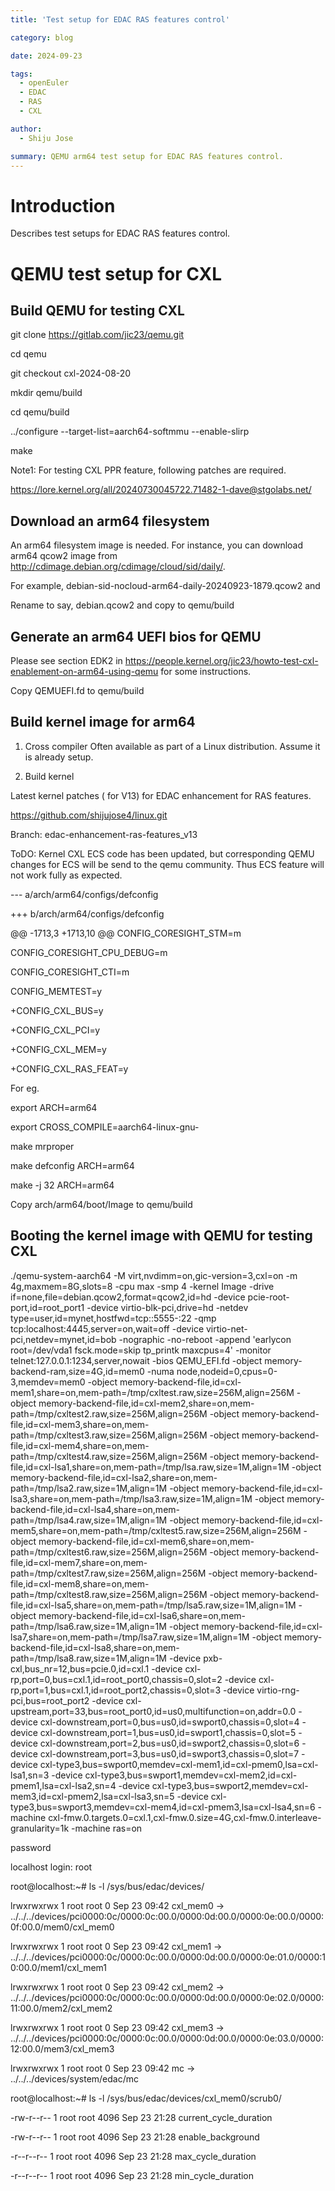 ```yaml
---
title: 'Test setup for EDAC RAS features control'

category: blog

date: 2024-09-23

tags:
  - openEuler
  - EDAC
  - RAS
  - CXL

author:
  - Shiju Jose

summary: QEMU arm64 test setup for EDAC RAS features control.
---
```


# Introduction

Describes test setups for EDAC RAS features control.

# QEMU test setup for CXL

## Build QEMU for testing CXL

git clone https://gitlab.com/jic23/qemu.git

cd qemu

git checkout cxl-2024-08-20

mkdir qemu/build

cd qemu/build

../configure --target-list=aarch64-softmmu --enable-slirp

make

Note1: For testing CXL PPR feature, following patches are required.

https://lore.kernel.org/all/20240730045722.71482-1-dave@stgolabs.net/

## Download an arm64 filesystem

An arm64 filesystem image is needed. For instance, you can download arm64 qcow2 image from http://cdimage.debian.org/cdimage/cloud/sid/daily/.

For example, debian-sid-nocloud-arm64-daily-20240923-1879.qcow2 and

Rename to say, debian.qcow2 and copy to qemu/build

##  Generate an arm64 UEFI bios for QEMU

Please see section EDK2 in https://people.kernel.org/jic23/howto-test-cxl-enablement-on-arm64-using-qemu for some instructions.

Copy QEMUEFI.fd to qemu/build 

## Build kernel image for arm64
1. Cross compiler
Often available as part of a Linux distribution.
Assume it is already setup.

2. Build kernel

Latest kernel patches ( for V13) for EDAC enhancement for RAS features. 

https://github.com/shijujose4/linux.git

Branch: edac-enhancement-ras-features_v13

ToDO: Kernel CXL ECS code has been updated, but corresponding QEMU changes
for ECS will be send to the qemu community. Thus ECS feature will not work
fully as expected. 

--- a/arch/arm64/configs/defconfig

+++ b/arch/arm64/configs/defconfig

@@ -1713,3 +1713,10 @@ CONFIG_CORESIGHT_STM=m

 CONFIG_CORESIGHT_CPU_DEBUG=m

 CONFIG_CORESIGHT_CTI=m

 CONFIG_MEMTEST=y

+CONFIG_CXL_BUS=y

+CONFIG_CXL_PCI=y

+CONFIG_CXL_MEM=y

+CONFIG_CXL_RAS_FEAT=y

For eg.

export ARCH=arm64

export CROSS_COMPILE=aarch64-linux-gnu-

make mrproper

make defconfig ARCH=arm64

make -j 32 ARCH=arm64

Copy arch/arm64/boot/Image to qemu/build

## Booting the kernel image with QEMU for testing CXL

./qemu-system-aarch64 -M virt,nvdimm=on,gic-version=3,cxl=on -m 4g,maxmem=8G,slots=8 -cpu max -smp 4 -kernel Image -drive if=none,file=debian.qcow2,format=qcow2,id=hd -device pcie-root-port,id=root_port1 -device virtio-blk-pci,drive=hd -netdev type=user,id=mynet,hostfwd=tcp::5555-:22 -qmp tcp:localhost:4445,server=on,wait=off -device virtio-net-pci,netdev=mynet,id=bob -nographic -no-reboot -append 'earlycon root=/dev/vda1 fsck.mode=skip tp_printk maxcpus=4' -monitor telnet:127.0.0.1:1234,server,nowait -bios QEMU_EFI.fd -object memory-backend-ram,size=4G,id=mem0 -numa node,nodeid=0,cpus=0-3,memdev=mem0 -object memory-backend-file,id=cxl-mem1,share=on,mem-path=/tmp/cxltest.raw,size=256M,align=256M -object memory-backend-file,id=cxl-mem2,share=on,mem-path=/tmp/cxltest2.raw,size=256M,align=256M -object memory-backend-file,id=cxl-mem3,share=on,mem-path=/tmp/cxltest3.raw,size=256M,align=256M -object memory-backend-file,id=cxl-mem4,share=on,mem-path=/tmp/cxltest4.raw,size=256M,align=256M -object memory-backend-file,id=cxl-lsa1,share=on,mem-path=/tmp/lsa.raw,size=1M,align=1M -object memory-backend-file,id=cxl-lsa2,share=on,mem-path=/tmp/lsa2.raw,size=1M,align=1M -object memory-backend-file,id=cxl-lsa3,share=on,mem-path=/tmp/lsa3.raw,size=1M,align=1M -object memory-backend-file,id=cxl-lsa4,share=on,mem-path=/tmp/lsa4.raw,size=1M,align=1M -object memory-backend-file,id=cxl-mem5,share=on,mem-path=/tmp/cxltest5.raw,size=256M,align=256M -object memory-backend-file,id=cxl-mem6,share=on,mem-path=/tmp/cxltest6.raw,size=256M,align=256M -object memory-backend-file,id=cxl-mem7,share=on,mem-path=/tmp/cxltest7.raw,size=256M,align=256M -object memory-backend-file,id=cxl-mem8,share=on,mem-path=/tmp/cxltest8.raw,size=256M,align=256M -object memory-backend-file,id=cxl-lsa5,share=on,mem-path=/tmp/lsa5.raw,size=1M,align=1M -object memory-backend-file,id=cxl-lsa6,share=on,mem-path=/tmp/lsa6.raw,size=1M,align=1M -object memory-backend-file,id=cxl-lsa7,share=on,mem-path=/tmp/lsa7.raw,size=1M,align=1M -object memory-backend-file,id=cxl-lsa8,share=on,mem-path=/tmp/lsa8.raw,size=1M,align=1M -device pxb-cxl,bus_nr=12,bus=pcie.0,id=cxl.1 -device cxl-rp,port=0,bus=cxl.1,id=root_port0,chassis=0,slot=2 -device cxl-rp,port=1,bus=cxl.1,id=root_port2,chassis=0,slot=3   -device virtio-rng-pci,bus=root_port2 -device cxl-upstream,port=33,bus=root_port0,id=us0,multifunction=on,addr=0.0 -device cxl-downstream,port=0,bus=us0,id=swport0,chassis=0,slot=4 -device cxl-downstream,port=1,bus=us0,id=swport1,chassis=0,slot=5 -device cxl-downstream,port=2,bus=us0,id=swport2,chassis=0,slot=6 -device cxl-downstream,port=3,bus=us0,id=swport3,chassis=0,slot=7 -device cxl-type3,bus=swport0,memdev=cxl-mem1,id=cxl-pmem0,lsa=cxl-lsa1,sn=3 -device cxl-type3,bus=swport1,memdev=cxl-mem2,id=cxl-pmem1,lsa=cxl-lsa2,sn=4 -device cxl-type3,bus=swport2,memdev=cxl-mem3,id=cxl-pmem2,lsa=cxl-lsa3,sn=5 -device cxl-type3,bus=swport3,memdev=cxl-mem4,id=cxl-pmem3,lsa=cxl-lsa4,sn=6 -machine cxl-fmw.0.targets.0=cxl.1,cxl-fmw.0.size=4G,cxl-fmw.0.interleave-granularity=1k -machine  ras=on

password

localhost login: root

root@localhost:~# ls -l /sys/bus/edac/devices/

lrwxrwxrwx 1 root root 0 Sep 23 09:42 cxl_mem0 -> ../../../devices/pci0000:0c/0000:0c:00.0/0000:0d:00.0/0000:0e:00.0/0000:0f:00.0/mem0/cxl_mem0

lrwxrwxrwx 1 root root 0 Sep 23 09:42 cxl_mem1 -> ../../../devices/pci0000:0c/0000:0c:00.0/0000:0d:00.0/0000:0e:01.0/0000:10:00.0/mem1/cxl_mem1

lrwxrwxrwx 1 root root 0 Sep 23 09:42 cxl_mem2 -> ../../../devices/pci0000:0c/0000:0c:00.0/0000:0d:00.0/0000:0e:02.0/0000:11:00.0/mem2/cxl_mem2

lrwxrwxrwx 1 root root 0 Sep 23 09:42 cxl_mem3 -> ../../../devices/pci0000:0c/0000:0c:00.0/0000:0d:00.0/0000:0e:03.0/0000:12:00.0/mem3/cxl_mem3

lrwxrwxrwx 1 root root 0 Sep 23 09:42 mc -> ../../../devices/system/edac/mc

root@localhost:~# ls -l /sys/bus/edac/devices/cxl_mem0/scrub0/

-rw-r--r-- 1 root root 4096 Sep 23 21:28 current_cycle_duration

-rw-r--r-- 1 root root 4096 Sep 23 21:28 enable_background

-r--r--r-- 1 root root 4096 Sep 23 21:28 max_cycle_duration

-r--r--r-- 1 root root 4096 Sep 23 21:28 min_cycle_duration
